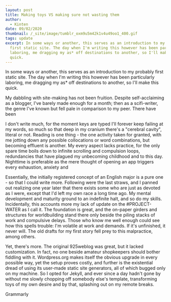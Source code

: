 ```yaml
---
layout: post
title: Making toys VS making sure not wasting them
author:
  - Kinten
date: 09/02/2020
thumbnail: /_site/image/tumblr_oxm9u5m42k1v4u49oo1_400.gif
tags: update
excerpt: In some ways or another, this serves as an introduction to my probably
  first static site. The day when I'm writing this however has been particularly
  laboring, me dragging my as* off destinations to another, so I'll make this
  quick.
---
```

In some ways or another, this serves as an introduction to my probably first static site. The day when I'm writing this however has been particularly laboring, me dragging my as* off destinations to another, so I'll make this quick.

My dabbling with site-making has not been fruition. Despite self-acclaiming as a blogger, I've barely made enough for a month; then as a scifi-writer, the genre I've known but fell pale in comparison to my peer. There have been 

I don't write much, for the moment keys are typed I'll forever keep failing at my words, so much so that deep in my cranium there's a "cerebral cavity", literal or not. Reading is one thing - the one activity taken for granted, with me jotting down any possible collocations or word combinations, but becoming effluent is another. My every aspect lacks practice, for the only spare time boils down to infinite scrolling and compulsion loops, redundancies that have plagued my unbecoming childhood and to this day. Nighttime is preferable as the mere thought of opening an app triggers every exhaustion, anxiety and

Essentially, the initially registered concept of an English major is a pure one - so that I could write more. Following were the last straws, and I panned out realizing one year later that there exists some who are just as devoted as I were, except that I'd left my own race a long time ago. My mental development and maturity ground to an indefinite halt, and so do my skills. Incidentally, this accounts more my lack of update on the #PROJECT-WATER as I call it. The foundation is great, and the on-paper girders and structures for worldbuilding stand there only beside the piling stacks of work and compulsive delays. Those who know me well enough could see how this spells trouble: I'm volatile at work and demands. If it's unfinished, it never will. The old drafts for my first story fell prey to this malpractice, among others.

Yet, there's more. The original 925weblog was great, but it lacked customization. In fact, no one beside amateur shopkeepers should bother fiddling with it. Wordpress.org makes itself the obvious upgrade in every possible way, yet the setup proves costly, and further is the existential dread of using its user-made static site generators, all of which bugged only on my machine. So I opted for Jekyll, and ever since a day hadn't gone by without me slowly chopping off somebody else's template, transforming toys of my own desire and by that, splashing out on my remote breaks. 

Grammarly